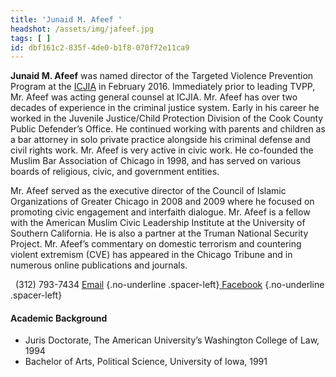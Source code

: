 ```yaml
---
title: 'Junaid M. Afeef '
headshot: /assets/img/jafeef.jpg
tags: [ ]
id: dbf161c2-835f-4de0-b1f8-070f72e11ca9
---
```

**Junaid M. Afeef** was named director of the Targeted Violence Prevention Program at the [ICJIA](http://www.icjia.state.il.us) in February 2016. Immediately prior to leading TVPP, Mr. Afeef was acting general counsel at ICJIA. Mr. Afeef has over two decades of experience in the criminal justice system. Early in his career he worked in the Juvenile Justice/Child Protection Division of the Cook County Public Defender’s Office. He continued working with parents and children as a bar attorney in solo private practice alongside his criminal defense and civil rights work. Mr. Afeef is very active in civic work. He co-founded the Muslim Bar Association of Chicago in 1998, and has served on various boards of religious, civic, and government entities.

Mr. Afeef served as the executive director of the Council of Islamic Organizations of Greater Chicago in 2008 and 2009 where he focused on promoting civic engagement and interfaith dialogue. Mr. Afeef is a fellow with the American Muslim Civic Leadership Institute at the University of Southern California. He is also a partner at the Truman National Security Project. Mr. Afeef’s commentary on domestic terrorism and countering violent extremism (CVE) has appeared in the Chicago Tribune and in numerous online publications and journals.

<i class="fa fa-phone-square" aria-hidden="true"></i>&nbsp;&nbsp;(312) 793-7434 [<i class="fa fa-envelope" aria-hidden="true"></i> Email](mailto:junaid.afeef@illinois.gov) {.no-underline .spacer-left}[<i class="fa fa-facebook-official" aria-hidden="true"></i> Facebook](https://www.facebook.com/targetedviolenceprevention/) {.no-underline .spacer-left}

#### Academic Background

- Juris Doctorate, The American University’s Washington College of Law, 1994
- Bachelor of Arts, Political Science, University of Iowa, 1991